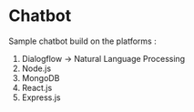# Chatbot

Sample chatbot build on the platforms : 
1. Dialogflow -> Natural Language Processing
2. Node.js
3. MongoDB
4. React.js
5. Express.js